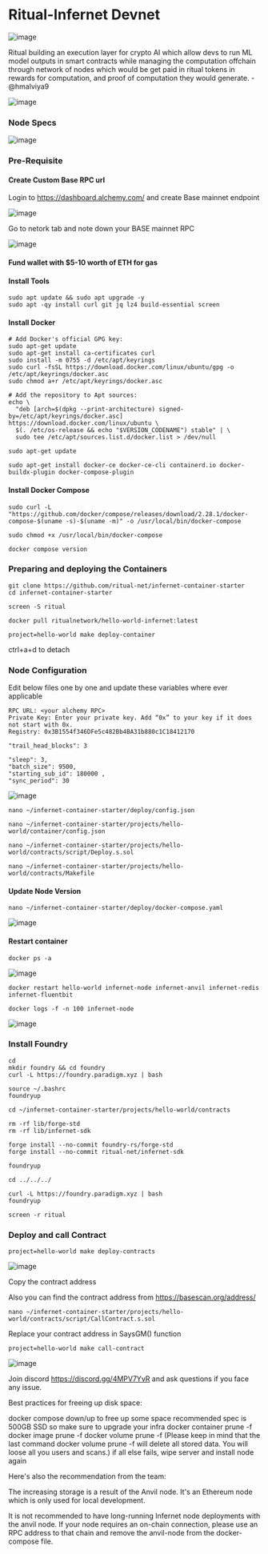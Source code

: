 # Ritual-Infernet Devnet
![image](https://github.com/user-attachments/assets/31e672e1-46c8-420a-9614-bba64febcb3e)

Ritual building an execution layer for crypto AI which allow devs to run ML model outputs in smart contracts while managing the computation offchain through network of nodes which would be get paid in ritual tokens in rewards for computation, and proof of computation they would generate. -@hmalviya9

![image](https://github.com/user-attachments/assets/40128c7c-5278-471a-822c-947e8f17f7dd)

### Node Specs
![image](https://github.com/user-attachments/assets/50bd2689-cc14-4056-8c07-1bbc5d317cfc)

### Pre-Requisite

#### Create Custom Base RPC url

Login to https://dashboard.alchemy.com/ and create Base mainnet endpoint

![image](https://github.com/user-attachments/assets/64056ca2-9b69-4246-aca0-221857d62877)

Go to netork tab and note down your BASE mainnet RPC

![image](https://github.com/user-attachments/assets/a2c58742-a752-4f5d-8fcd-d241304b545f)

#### Fund wallet with $5-10 worth of ETH for gas

#### Install Tools
```
sudo apt update && sudo apt upgrade -y
sudo apt -qy install curl git jq lz4 build-essential screen
```
#### Install Docker
```
# Add Docker's official GPG key:
sudo apt-get update
sudo apt-get install ca-certificates curl
sudo install -m 0755 -d /etc/apt/keyrings
sudo curl -fsSL https://download.docker.com/linux/ubuntu/gpg -o /etc/apt/keyrings/docker.asc
sudo chmod a+r /etc/apt/keyrings/docker.asc

# Add the repository to Apt sources:
echo \
  "deb [arch=$(dpkg --print-architecture) signed-by=/etc/apt/keyrings/docker.asc] https://download.docker.com/linux/ubuntu \
  $(. /etc/os-release && echo "$VERSION_CODENAME") stable" | \
  sudo tee /etc/apt/sources.list.d/docker.list > /dev/null
```
```
sudo apt-get update
```
```
sudo apt-get install docker-ce docker-ce-cli containerd.io docker-buildx-plugin docker-compose-plugin
```

#### Install Docker Compose

```
sudo curl -L "https://github.com/docker/compose/releases/download/2.28.1/docker-compose-$(uname -s)-$(uname -m)" -o /usr/local/bin/docker-compose
```
```
sudo chmod +x /usr/local/bin/docker-compose
```
```
docker compose version
```
### Preparing and deploying the Containers

```
git clone https://github.com/ritual-net/infernet-container-starter
cd infernet-container-starter
```
```
screen -S ritual
```
```
docker pull ritualnetwork/hello-world-infernet:latest
```
```
project=hello-world make deploy-container
```
ctrl+a+d to detach

### Node Configuration

Edit below files one by one and update these variables where ever applicable

```
RPC URL: <your alchemy RPC>
Private Key: Enter your private key. Add “0x” to your key if it does not start with 0x.
Registry: 0x3B1554f346DFe5c482Bb4BA31b880c1C18412170
```
```
"trail_head_blocks": 3
```
```
"sleep": 3,
"batch_size": 9500,
"starting_sub_id": 180000 ,
"sync_period": 30
```
![image](https://github.com/user-attachments/assets/ab3845c2-545a-42bd-8810-a93ea04f7465)

```
nano ~/infernet-container-starter/deploy/config.json
```
```
nano ~/infernet-container-starter/projects/hello-world/container/config.json
```
```
nano ~/infernet-container-starter/projects/hello-world/contracts/script/Deploy.s.sol
```
```
nano ~/infernet-container-starter/projects/hello-world/contracts/Makefile
```
#### Update Node Version

```
nano ~/infernet-container-starter/deploy/docker-compose.yaml
```
![image](https://github.com/user-attachments/assets/5fb08abd-58dd-4cda-8bf5-35d0b2fc224d)

#### Restart container

```
docker ps -a
```
![image](https://github.com/user-attachments/assets/24061ec0-a0e2-40e6-8795-a4a0110be88f)

```
docker restart hello-world infernet-node infernet-anvil infernet-redis infernet-fluentbit
```
```
docker logs -f -n 100 infernet-node
```
![image](https://github.com/user-attachments/assets/d4ee502e-cdc4-4870-8d8f-416f7d0be181)

### Install Foundry

```
cd
mkdir foundry && cd foundry
curl -L https://foundry.paradigm.xyz | bash
```
```
source ~/.bashrc
foundryup
```
```
cd ~/infernet-container-starter/projects/hello-world/contracts
```
```
rm -rf lib/forge-std
rm -rf lib/infernet-sdk
```
```
forge install --no-commit foundry-rs/forge-std
forge install --no-commit ritual-net/infernet-sdk
```
```
foundryup
```

```
cd ../../../
```
```
curl -L https://foundry.paradigm.xyz | bash
foundryup
```
```
screen -r ritual
```
### Deploy and call Contract

```
project=hello-world make deploy-contracts
```
![image](https://github.com/user-attachments/assets/58f70a79-6bca-4b31-9b15-1527f347ceb3)

Copy the contract address

Also you can find the contract address from https://basescan.org/address/<wallet>

```
nano ~/infernet-container-starter/projects/hello-world/contracts/script/CallContract.s.sol
```
Replace your contract address in SaysGM() function

```
project=hello-world make call-contract
```
![image](https://github.com/user-attachments/assets/63e8b641-c37d-486a-8218-048fd4bc6016)

Join discord https://discord.gg/4MPV7YvR and ask questions if you face any issue.

Best practices for freeing up disk space:

docker compose down/up to free up some space
recommended spec is 500GB SSD so make sure to upgrade your infra
docker container prune -f
docker image prune -f
docker volume prune -f (Please keep in mind that the last command docker volume prune -f will delete all stored data. You will loose all you users and scans.)
if all else fails, wipe server and install node again

Here's also the recommendation from the team:

The increasing storage is a result of the Anvil node. It's an Ethereum node which is only used for local development. 

It is not recommended to have long-running Infernet node deployments with the anvil node. If your node requires an on-chain connection, please use an RPC address to that chain and remove the anvil-node from the docker-compose file.

